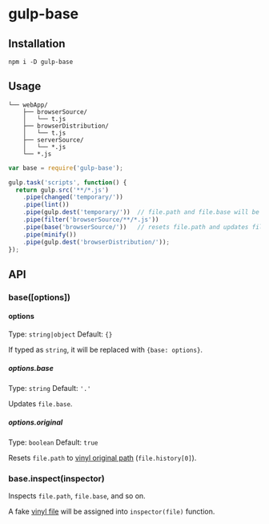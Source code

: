 # gulp-base

## Installation

```shell
npm i -D gulp-base
```

## Usage

```
└── webApp/
    ├── browserSource/
    │   └── t.js
    ├── browserDistribution/
    │   └── t.js
    ├── serverSource/
    │   └── *.js
    └── *.js
```

```javascript
var base = require('gulp-base');

gulp.task('scripts', function() {
  return gulp.src('**/*.js')
    .pipe(changed('temporary/'))
    .pipe(lint())
    .pipe(gulp.dest('temporary/'))  // file.path and file.base will be modified
    .pipe(filter('browserSource/**/*.js'))
    .pipe(base('browserSource/'))   // resets file.path and updates file.base
    .pipe(minify())
    .pipe(gulp.dest('browserDistribution/'));
});
```

## API

### base([options])

#### options

Type: `string|object`
Default: `{}`

If typed as `string`, it will be replaced with `{base: options}`.

##### options.base

Type: `string`
Default: `'.'`

Updates `file.base`.

##### options.original

Type: `boolean`
Default: `true`

Resets `file.path` to [vinyl original path](https://github.com/gulpjs/vinyl#history) (`file.history[0]`).

### base.inspect(inspector)

Inspects `file.path`, `file.base`, and so on.

A fake [vinyl file](https://github.com/gulpjs/vinyl) will be assigned into `inspector(file)` function.
